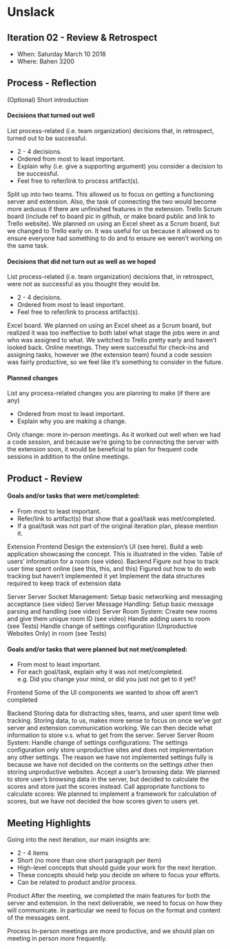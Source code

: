 # Unslack

## Iteration 02 - Review & Retrospect

 * When: Saturday March 10 2018
 * Where: Bahen 3200

## Process - Reflection

(Optional) Short introduction

#### Decisions that turned out well

List process-related (i.e. team organization) decisions that, in retrospect, turned out to be successful.


 * 2 - 4 decisions.
 * Ordered from most to least important.
 * Explain why (i.e. give a supporting argument) you consider a decision to be successful.
 * Feel free to refer/link to process artifact(s).

Split up into two teams. This allowed us to focus on getting a functioning server and extension. Also, the task of connecting the two would become more arduous if there are unfinished features in the extension.
Trello Scrum board (include ref to board pic in github, or make board public and link to Trello website). We planned on using an Excel sheet as a Scrum board, but we changed to Trello early on. It was useful for us because it allowed us to ensure everyone had something to do and to ensure we weren’t working on the same task.

#### Decisions that did not turn out as well as we hoped

List process-related (i.e. team organization) decisions that, in retrospect, were not as successful as you thought they would be.

 * 2 - 4 decisions.
 * Ordered from most to least important.
 * Feel free to refer/link to process artifact(s).

Excel board. We planned on using an Excel sheet as a Scrum board, but realized it was too ineffective to both label what stage the jobs were in and who was assigned to what. We switched to Trello pretty early and haven’t looked back.
Online meetings. They were successful for check-ins and assigning tasks, however we (the extension team) found a code session was fairly productive, so we feel like it’s something to consider in the future.



#### Planned changes

List any process-related changes you are planning to make (if there are any)

 * Ordered from most to least important.
 * Explain why you are making a change.


Only change: more in-person meetings. As it worked out well when we had a code session, and because we’re going to be connecting the server with the extension soon, it would be beneficial to plan for frequent code sessions in addition to the online meetings.


## Product - Review

#### Goals and/or tasks that were met/completed:

 * From most to least important.
 * Refer/link to artifact(s) that show that a goal/task was met/completed.
 * If a goal/task was not part of the original iteration plan, please mention it.


Extension
Frontend
Design the extension’s UI (see here).
Build a web application showcasing the concept. This is illustrated in the video.
Table of users’ information for a room (see video).
Backend
Figure out how to track user time spent online (see this, this, and this)
Figured out how to do web tracking but haven’t implemented it yet
Implement the data structures required to keep track of extension data


Server
Server Socket Management:
Setup basic networking and messaging acceptance (see video)
Server Message Handling:
Setup basic message parsing and handling (see video)
Server Room System:
Create new rooms and give them unique room ID (see video)
Handle adding users to room (see Tests)
Handle change of settings configuration (Unproductive Websites Only) in room (see Tests)

#### Goals and/or tasks that were planned but not met/completed:

 * From most to least important.
 * For each goal/task, explain why it was not met/completed.      
   e.g. Did you change your mind, or did you just not get to it yet?


Frontend
Some of the UI components we wanted to show off aren’t completed


Backend
Storing data for distracting sites, teams, and user spent time web tracking. Storing data, to us, makes more sense to focus on once we’ve got server and extension communication working. We can then decide what information to store v.s. what to get from the server.
Server
Server Room System:
Handle change of settings configurations: The settings configuration only store unproductive sites and does not implementation any other settings. The reason we have not implemented settings fully is because we have not decided on the contents on the settings other then storing unproductive websites.
Accept a user’s browsing data: We planned to store user’s browsing data in the server, but decided to calculate the scores and store just the scores instead.
Call appropriate functions to calculate scores: We planned to implement a framework for calculation of scores, but we have not decided the how scores given to users yet.

## Meeting Highlights

Going into the next iteration, our main insights are:

 * 2 - 4 items
 * Short (no more than one short paragraph per item)
 * High-level concepts that should guide your work for the next iteration.
 * These concepts should help you decide on where to focus your efforts.
 * Can be related to product and/or process.

Product
After the meeting, we completed the main features for both the server and extension. In the next deliverable, we need to focus on how they will communicate. In particular we need to focus on the format and content of the messages sent.

Process
In-person meetings are more productive, and we should plan on meeting in person more frequently.

